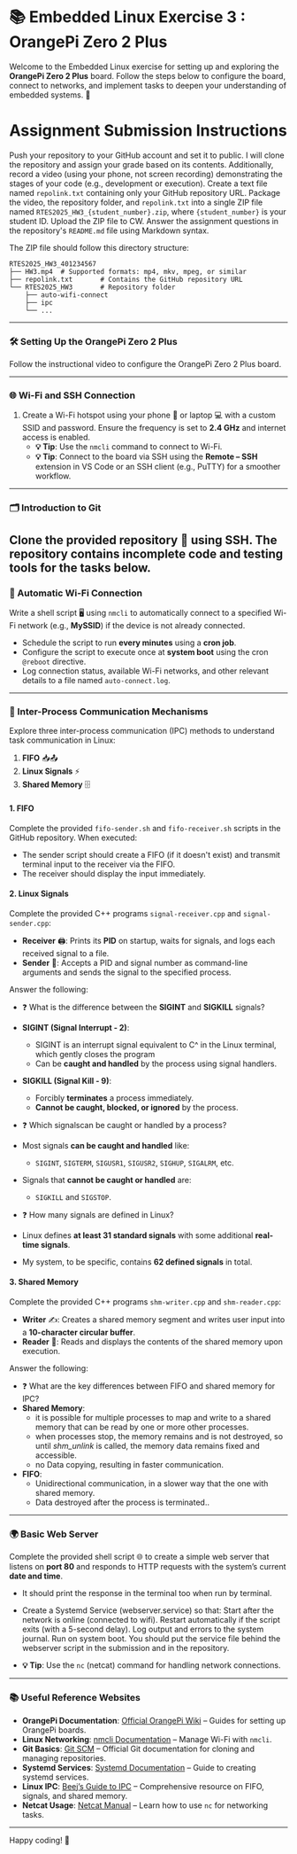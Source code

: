 # 📚 Embedded Linux Exercise 3 : OrangePi Zero 2 Plus

Welcome to the Embedded Linux exercise for setting up and exploring the **OrangePi Zero 2 Plus** board. Follow the steps below to configure the board, connect to networks, and implement tasks to deepen your understanding of embedded systems. 🚀

# Assignment Submission Instructions

Push your repository to your GitHub account and set it to public. I will clone the repository and assign your grade based on its contents. Additionally, record a video (using your phone, not screen recording) demonstrating the stages of your code (e.g., development or execution). Create a text file named `repolink.txt` containing only your GitHub repository URL. Package the video, the repository folder, and `repolink.txt` into a single ZIP file named `RTES2025_HW3_{student_number}.zip`, where `{student_number}` is your student ID. Upload the ZIP file to CW. Answer the assignment questions in the repository's `README.md` file using Markdown syntax.

The ZIP file should follow this directory structure:

```
RTES2025_HW3_401234567
├── HW3.mp4  # Supported formats: mp4, mkv, mpeg, or similar
├── repolink.txt       # Contains the GitHub repository URL
└── RTES2025_HW3       # Repository folder
    ├── auto-wifi-connect
    ├── ipc
    └── ...
```

---

### 🛠️ Setting Up the OrangePi Zero 2 Plus
Follow the instructional video to configure the OrangePi Zero 2 Plus board.

---

### 🌐 Wi-Fi and SSH Connection
1. Create a Wi-Fi hotspot using your phone 📱 or laptop 💻 with a custom SSID and password. Ensure the frequency is set to **2.4 GHz** and internet access is enabled.
   - **💡 Tip**: Use the `nmcli` command to connect to Wi-Fi.
   - **💡 Tip**: Connect to the board via SSH using the **Remote – SSH** extension in VS Code or an SSH client (e.g., PuTTY) for a smoother workflow.

---

### 🗂️ Introduction to Git
Clone the provided repository 📂 using SSH. The repository contains incomplete code and testing tools for the tasks below.
---

### 📡 Automatic Wi-Fi Connection
Write a shell script 🖥️ using `nmcli` to automatically connect to a specified Wi-Fi network (e.g., **MySSID**) if the device is not already connected.
- Schedule the script to run **every minutes** using a **cron job**.
- Configure the script to execute once at **system boot** using the cron `@reboot` directive.
- Log connection status, available Wi-Fi networks, and other relevant details to a file named `auto-connect.log`.

---

### 🔗 Inter-Process Communication Mechanisms
Explore three inter-process communication (IPC) methods to understand task communication in Linux:
1. **FIFO** 📥📤
2. **Linux Signals** ⚡
3. **Shared Memory** 🗄️

#### 1. FIFO
Complete the provided `fifo-sender.sh` and `fifo-receiver.sh` scripts in the GitHub repository. When executed:
- The sender script should create a FIFO (if it doesn't exist) and transmit terminal input to the receiver via the FIFO.
- The receiver should display the input immediately.

#### 2. Linux Signals
Complete the provided C++ programs `signal-receiver.cpp` and `signal-sender.cpp`:
- **Receiver** 🖨️: Prints its **PID** on startup, waits for signals, and logs each received signal to a file.
- **Sender** 📩: Accepts a PID and signal number as command-line arguments and sends the signal to the specified process.

Answer the following:
- ❓ What is the difference between the **SIGINT** and **SIGKILL** signals?
- **SIGINT (Signal Interrupt - 2)**:
  - SIGINT is an interrupt signal equivalent to C^ in the Linux terminal, which gently closes the program
  - Can be **caught and handled** by the process using signal handlers.

- **SIGKILL (Signal Kill - 9)**:
  - Forcibly **terminates** a process immediately.
  - **Cannot be caught, blocked, or ignored** by the process.

- ❓ Which signalscan be caught or handled by a process?
- Most signals **can be caught and handled** like:
  - `SIGINT`, `SIGTERM`, `SIGUSR1`, `SIGUSR2`, `SIGHUP`, `SIGALRM`, etc.
- Signals that **cannot be caught or handled** are:
  - `SIGKILL` and `SIGSTOP`.

- ❓ How many signals are defined in Linux?
- Linux defines **at least 31 standard signals** with some additional **real-time signals**.
- My system, to be specific, contains **62 defined signals** in total.

#### 3. Shared Memory
Complete the provided C++ programs `shm-writer.cpp` and `shm-reader.cpp`:
- **Writer** ✍️: Creates a shared memory segment and writes user input into a **10-character circular buffer**.
- **Reader** 📖: Reads and displays the contents of the shared memory upon execution.

Answer the following:
- ❓ What are the key differences between FIFO and shared memory for IPC?
- **Shared Memory**:
  - it is possible for multiple processes to map and write to a shared memory that can be read by one or more other processes.
  - when processes stop, the memory remains and is not destroyed, so until *shm_unlink* is called, the memory data remains fixed and accessible.
  - no Data copying, resulting in faster communication.
- **FIFO**:
  - Unidirectional communication, in a slower way that the one with shared memory.
  - Data destroyed after the process is terminated.. 

---

### 🌍 Basic Web Server
Complete the provided shell script 🌐 to create a simple web server that listens on **port 80** and responds to HTTP requests with the system’s current **date and time**.
- It should print the response in the terminal too when run by terminal.
- Create a Systemd Service (webserver.service) so that:
    Start after the network is online (connected to wifi).
    Restart automatically if the script exits (with a 5-second delay).
    Log output and errors to the system journal.
    Run on system boot.
You should put the service file behind the webserver script in the submission and in the repository.

- **💡 Tip**: Use the `nc` (netcat) command for handling network connections.
    
---

### 📚 Useful Reference Websites
- **OrangePi Documentation**: [Official OrangePi Wiki](http://www.orangepi.org/orangepiwiki/) – Guides for setting up OrangePi boards.
- **Linux Networking**: [nmcli Documentation](https://networkmanager.dev/docs/api/latest/nmcli.html) – Manage Wi-Fi with `nmcli`.
- **Git Basics**: [Git SCM](https://git-scm.com/doc) – Official Git documentation for cloning and managing repositories.
- **Systemd Services**: [Systemd Documentation](https://www.freedesktop.org/software/systemd/man/systemd.service.html) – Guide to creating systemd services.
- **Linux IPC**: [Beej’s Guide to IPC](https://beej.us/guide/bgipc/) – Comprehensive resource on FIFO, signals, and shared memory.
- **Netcat Usage**: [Netcat Manual](http://nc110.sourceforge.net/) – Learn how to use `nc` for networking tasks.

---

Happy coding! 🎉
